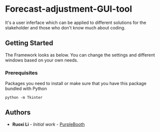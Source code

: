 # Forecast-adjustment-GUI-tool

It's a user inferface which can be applied to different solutions for the stakeholder and those who don't know much about coding. 
## Getting Started

The Framework looks as below. You can change the settings and different windows based on your own needs.

### Prerequisites

Packages you need to install or make sure that you have this package bundled with Python
```
python -m Tkinter
```
## Authors

* **Ruoxi Li** - *Initial work* - [PurpleBooth](https://github.com/RuoxiLiiiii/Forecast-adjustment-GUI-tool-)

